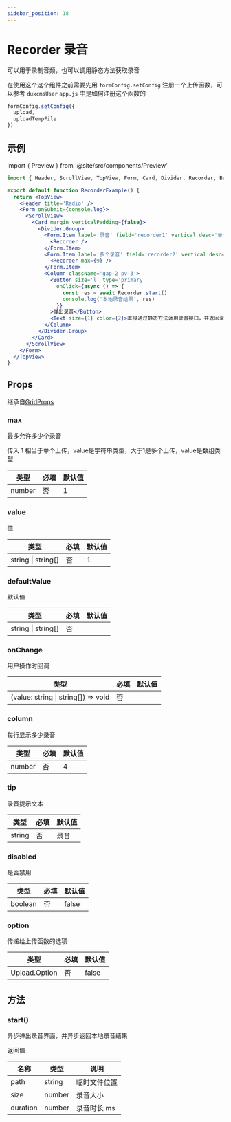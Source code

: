 ```yaml
---
sidebar_position: 18
---
```


# Recorder 录音

可以用于录制音频，也可以调用静态方法获取录音

在使用这个这个组件之前需要先用 `formConfig.setConfig` 注册一个上传函数，可以参考 `duxcmsUser` `app.js` 中是如何注册这个函数的

```js
formConfig.setConfig({
  upload,
  uploadTempFile
})
```

## 示例

import { Preview } from '@site/src/components/Preview'

<Preview name='Recorder' />

```jsx
import { Header, ScrollView, TopView, Form, Card, Divider, Recorder, Button, Text, Column } from '@/duxuiExample'

export default function RecorderExample() {
  return <TopView>
    <Header title='Radio' />
    <Form onSubmit={console.log}>
      <ScrollView>
        <Card margin verticalPadding={false}>
          <Divider.Group>
            <Form.Item label='录音' field='recorder1' vertical desc='单个录音类型为字符串'>
              <Recorder />
            </Form.Item>
            <Form.Item label='多个录音' field='recorder2' vertical desc='多个录音类型为数组'>
              <Recorder max={9} />
            </Form.Item>
            <Column className='gap-2 pv-3'>
              <Button size='l' type='primary'
                onClick={async () => {
                  const res = await Recorder.start()
                  console.log('本地录音结果', res)
                }}
              >弹出录音</Button>
              <Text size={1} color={2}>直接通过静态方法调用录音接口，并返回录音结果</Text>
            </Column>
          </Divider.Group>
        </Card>
      </ScrollView>
    </Form>
  </TopView>
}
```

## Props

继承自[GridProps](../layout/Grid#props)

### max

最多允许多少个录音

传入 1 相当于单个上传，value是字符串类型，大于1是多个上传，value是数组类型

| 类型 | 必填 | 默认值 |
| ---- | -------- | ------- |
| number | 否 | 1 |

### value

值

| 类型 | 必填 | 默认值 |
| ---- | -------- | ------- |
| string \| string[] | 否 | 1 |

### defaultValue

默认值

| 类型 | 必填 | 默认值 |
| ---- | -------- | ------- |
| string \| string[] | 否 |  |

### onChange

用户操作时回调

| 类型 | 必填 | 默认值 |
| ---- | -------- | ------- |
| (value: string \| string[]) => void | 否 |  |

### column

每行显示多少录音

| 类型 | 必填 | 默认值 |
| ---- | -------- | ------- |
| number | 否 | 4 |

### tip

录音提示文本

| 类型 | 必填 | 默认值 |
| ---- | -------- | ------- |
| string | 否 | 录音 |

### disabled

是否禁用

| 类型 | 必填 | 默认值 |
| ---- | -------- | ------- |
| boolean | 否 | false |

### option

传递给上传函数的选项

| 类型 | 必填 | 默认值 |
| ---- | -------- | ------- |
| [Upload.Option](/docs/duxapp/utils/net#uploadoption) | 否 | false |

## 方法

### start()

异步弹出录音界面，并异步返回本地录音结果

返回值

| 名称 | 类型 | 说明 |
| ---- | ---- | ------- |
| path | string | 临时文件位置 |
| size | number | 录音大小 |
| duration | number | 录音时长 ms |
